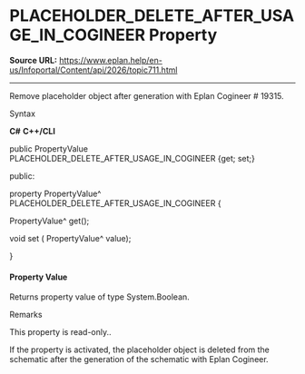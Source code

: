 # PLACEHOLDER_DELETE_AFTER_USAGE_IN_COGINEER Property

**Source URL:** https://www.eplan.help/en-us/Infoportal/Content/api/2026/topic711.html

---

Remove placeholder object after generation with Eplan Cogineer # 19315.

Syntax

**C#**
**C++/CLI**


public PropertyValue PLACEHOLDER_DELETE_AFTER_USAGE_IN_COGINEER {get; set;}

public:

property PropertyValue^ PLACEHOLDER_DELETE_AFTER_USAGE_IN_COGINEER {

   PropertyValue^ get();

   void set (    PropertyValue^ value);

}


#### Property Value

Returns property value of type System.Boolean.

Remarks

This property is read-only..

If the property is activated, the placeholder object is deleted from the schematic after the generation of the schematic with Eplan Cogineer.
